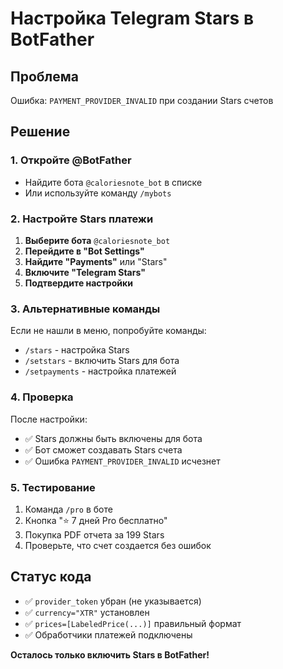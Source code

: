 # Настройка Telegram Stars в BotFather

## Проблема
Ошибка: `PAYMENT_PROVIDER_INVALID` при создании Stars счетов

## Решение

### 1. Откройте @BotFather
- Найдите бота `@caloriesnote_bot` в списке
- Или используйте команду `/mybots`

### 2. Настройте Stars платежи
1. **Выберите бота** `@caloriesnote_bot`
2. **Перейдите в "Bot Settings"**
3. **Найдите "Payments"** или "Stars"
4. **Включите "Telegram Stars"**
5. **Подтвердите настройки**

### 3. Альтернативные команды
Если не нашли в меню, попробуйте команды:
- `/stars` - настройка Stars
- `/setstars` - включить Stars для бота
- `/setpayments` - настройка платежей

### 4. Проверка
После настройки:
- ✅ Stars должны быть включены для бота
- ✅ Бот сможет создавать Stars счета
- ✅ Ошибка `PAYMENT_PROVIDER_INVALID` исчезнет

### 5. Тестирование
1. Команда `/pro` в боте
2. Кнопка "⭐ 7 дней Pro бесплатно"
3. Покупка PDF отчета за 199 Stars
4. Проверьте, что счет создается без ошибок

## Статус кода
- ✅ `provider_token` убран (не указывается)
- ✅ `currency="XTR"` установлен
- ✅ `prices=[LabeledPrice(...)]` правильный формат
- ✅ Обработчики платежей подключены

**Осталось только включить Stars в BotFather!**
